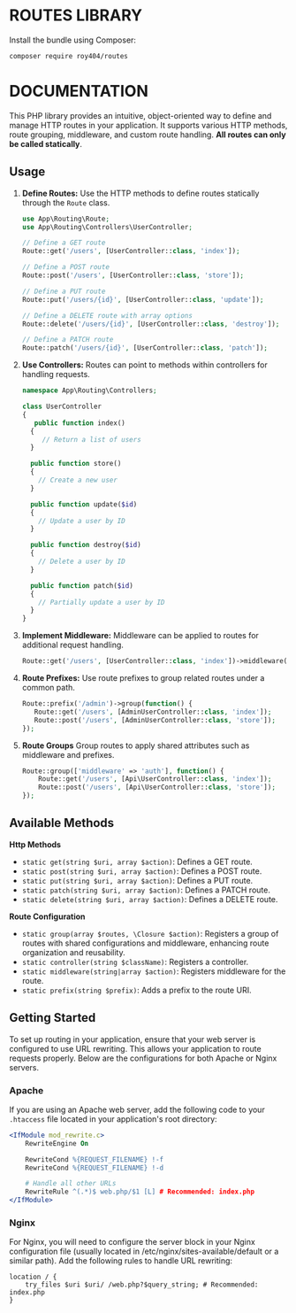 # ROUTES LIBRARY

Install the bundle using Composer:

```
composer require roy404/routes
```

# DOCUMENTATION

This PHP library provides an intuitive, object-oriented way to define and manage HTTP routes in your application. It supports various HTTP methods, route grouping, middleware, and custom route handling. **All routes can only be called statically**.

## Usage

1. **Define Routes:** Use the HTTP methods to define routes statically through the `Route` class.

   ```php
   use App\Routing\Route;
   use App\Routing\Controllers\UserController;

   // Define a GET route
   Route::get('/users', [UserController::class, 'index']);

   // Define a POST route
   Route::post('/users', [UserController::class, 'store']);

   // Define a PUT route
   Route::put('/users/{id}', [UserController::class, 'update']);

   // Define a DELETE route with array options
   Route::delete('/users/{id}', [UserController::class, 'destroy']);

   // Define a PATCH route
   Route::patch('/users/{id}', [UserController::class, 'patch']);

2. **Use Controllers:** Routes can point to methods within controllers for handling requests.

    ```php
   namespace App\Routing\Controllers;

    class UserController
    {
       public function index()
      {
         // Return a list of users
      }

      public function store()
      {
        // Create a new user
      }

      public function update($id)
      {
        // Update a user by ID
      }

      public function destroy($id)
      {
        // Delete a user by ID
      }

      public function patch($id)
      {
        // Partially update a user by ID
      }
    }   
   ```

3. **Implement Middleware:** Middleware can be applied to routes for additional request handling.

    ```PHP
   Route::get('/users', [UserController::class, 'index'])->middleware('auth');
    ```
   
4. **Route Prefixes:** Use route prefixes to group related routes under a common path.

    ```PHP
   Route::prefix('/admin')->group(function() {
       Route::get('/users', [AdminUserController::class, 'index']);
       Route::post('/users', [AdminUserController::class, 'store']);
   });
    ```
   
5. **Route Groups** Group routes to apply shared attributes such as middleware and prefixes.

    ```PHP
    Route::group(['middleware' => 'auth'], function() {
        Route::get('/users', [Api\UserController::class, 'index']);
        Route::post('/users', [Api\UserController::class, 'store']);
    });
    ```

## Available Methods

**Http Methods**
- `static get(string $uri, array $action)`: Defines a GET route.
- `static post(string $uri, array $action)`: Defines a POST route.
- `static put(string $uri, array $action)`: Defines a PUT route.
- `static patch(string $uri, array $action)`: Defines a PATCH route.
- `static delete(string $uri, array $action)`: Defines a DELETE route.

**Route Configuration**
- `static group(array $routes, \Closure $action)`: Registers a group of routes with shared configurations and middleware, enhancing route organization and reusability.
- `static controller(string $className)`: Registers a controller.
- `static middleware(string|array $action)`: Registers middleware for the route.
- `static prefix(string $prefix)`: Adds a prefix to the route URI.


## Getting Started

To set up routing in your application, ensure that your web server is configured to use URL rewriting. This allows your application to route requests properly. Below are the configurations for both Apache or Nginx servers.

### Apache

If you are using an Apache web server, add the following code to your `.htaccess` file located in your application's root directory:

```apache
<IfModule mod_rewrite.c>
    RewriteEngine On

    RewriteCond %{REQUEST_FILENAME} !-f
    RewriteCond %{REQUEST_FILENAME} !-d

    # Handle all other URLs
    RewriteRule ^(.*)$ web.php/$1 [L] # Recommended: index.php
</IfModule>
```

### Nginx
For Nginx, you will need to configure the server block in your Nginx configuration file (usually located in /etc/nginx/sites-available/default or a similar path). Add the following rules to handle URL rewriting:

```nginx
location / {
    try_files $uri $uri/ /web.php?$query_string; # Recommended: index.php
}
```